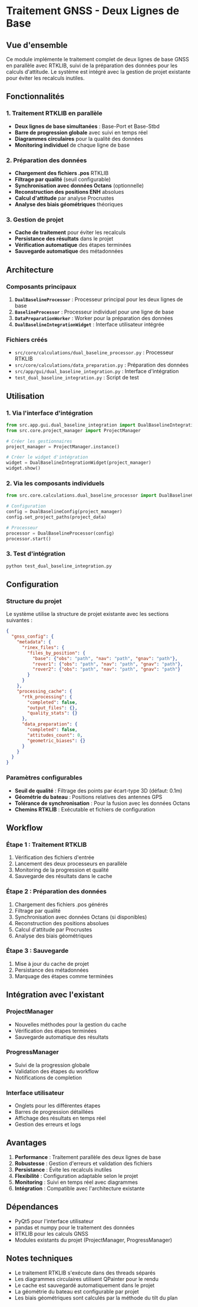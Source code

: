 # Traitement GNSS - Deux Lignes de Base

## Vue d'ensemble

Ce module implémente le traitement complet de deux lignes de base GNSS en parallèle avec RTKLIB, suivi de la préparation des données pour les calculs d'attitude. Le système est intégré avec la gestion de projet existante pour éviter les recalculs inutiles.

## Fonctionnalités

### 1. Traitement RTKLIB en parallèle
- **Deux lignes de base simultanées** : Base-Port et Base-Stbd
- **Barre de progression globale** avec suivi en temps réel
- **Diagrammes circulaires** pour la qualité des données
- **Monitoring individuel** de chaque ligne de base

### 2. Préparation des données
- **Chargement des fichiers .pos** RTKLIB
- **Filtrage par qualité** (seuil configurable)
- **Synchronisation avec données Octans** (optionnelle)
- **Reconstruction des positions ENH** absolues
- **Calcul d'attitude** par analyse Procrustes
- **Analyse des biais géométriques** théoriques

### 3. Gestion de projet
- **Cache de traitement** pour éviter les recalculs
- **Persistance des résultats** dans le projet
- **Vérification automatique** des étapes terminées
- **Sauvegarde automatique** des métadonnées

## Architecture

### Composants principaux

1. **`DualBaselineProcessor`** : Processeur principal pour les deux lignes de base
2. **`BaselineProcessor`** : Processeur individuel pour une ligne de base
3. **`DataPreparationWorker`** : Worker pour la préparation des données
4. **`DualBaselineIntegrationWidget`** : Interface utilisateur intégrée

### Fichiers créés

- `src/core/calculations/dual_baseline_processor.py` : Processeur RTKLIB
- `src/core/calculations/data_preparation.py` : Préparation des données
- `src/app/gui/dual_baseline_integration.py` : Interface d'intégration
- `test_dual_baseline_integration.py` : Script de test

## Utilisation

### 1. Via l'interface d'intégration

```python
from src.app.gui.dual_baseline_integration import DualBaselineIntegrationWidget
from src.core.project_manager import ProjectManager

# Créer les gestionnaires
project_manager = ProjectManager.instance()

# Créer le widget d'intégration
widget = DualBaselineIntegrationWidget(project_manager)
widget.show()
```

### 2. Via les composants individuels

```python
from src.core.calculations.dual_baseline_processor import DualBaselineConfig, DualBaselineProcessor

# Configuration
config = DualBaselineConfig(project_manager)
config.set_project_paths(project_data)

# Processeur
processor = DualBaselineProcessor(config)
processor.start()
```

### 3. Test d'intégration

```bash
python test_dual_baseline_integration.py
```

## Configuration

### Structure du projet

Le système utilise la structure de projet existante avec les sections suivantes :

```json
{
  "gnss_config": {
    "metadata": {
      "rinex_files": {
        "files_by_position": {
          "base": {"obs": "path", "nav": "path", "gnav": "path"},
          "rover1": {"obs": "path", "nav": "path", "gnav": "path"},
          "rover2": {"obs": "path", "nav": "path", "gnav": "path"}
        }
      }
    },
    "processing_cache": {
      "rtk_processing": {
        "completed": false,
        "output_files": {},
        "quality_stats": {}
      },
      "data_preparation": {
        "completed": false,
        "attitudes_count": 0,
        "geometric_biases": {}
      }
    }
  }
}
```

### Paramètres configurables

- **Seuil de qualité** : Filtrage des points par écart-type 3D (défaut: 0.1m)
- **Géométrie du bateau** : Positions relatives des antennes GPS
- **Tolérance de synchronisation** : Pour la fusion avec les données Octans
- **Chemins RTKLIB** : Exécutable et fichiers de configuration

## Workflow

### Étape 1 : Traitement RTKLIB
1. Vérification des fichiers d'entrée
2. Lancement des deux processeurs en parallèle
3. Monitoring de la progression et qualité
4. Sauvegarde des résultats dans le cache

### Étape 2 : Préparation des données
1. Chargement des fichiers .pos générés
2. Filtrage par qualité
3. Synchronisation avec données Octans (si disponibles)
4. Reconstruction des positions absolues
5. Calcul d'attitude par Procrustes
6. Analyse des biais géométriques

### Étape 3 : Sauvegarde
1. Mise à jour du cache de projet
2. Persistance des métadonnées
3. Marquage des étapes comme terminées

## Intégration avec l'existant

### ProjectManager
- Nouvelles méthodes pour la gestion du cache
- Vérification des étapes terminées
- Sauvegarde automatique des résultats

### ProgressManager
- Suivi de la progression globale
- Validation des étapes du workflow
- Notifications de completion

### Interface utilisateur
- Onglets pour les différentes étapes
- Barres de progression détaillées
- Affichage des résultats en temps réel
- Gestion des erreurs et logs

## Avantages

1. **Performance** : Traitement parallèle des deux lignes de base
2. **Robustesse** : Gestion d'erreurs et validation des fichiers
3. **Persistance** : Évite les recalculs inutiles
4. **Flexibilité** : Configuration adaptable selon le projet
5. **Monitoring** : Suivi en temps réel avec diagrammes
6. **Intégration** : Compatible avec l'architecture existante

## Dépendances

- PyQt5 pour l'interface utilisateur
- pandas et numpy pour le traitement des données
- RTKLIB pour les calculs GNSS
- Modules existants du projet (ProjectManager, ProgressManager)

## Notes techniques

- Le traitement RTKLIB s'exécute dans des threads séparés
- Les diagrammes circulaires utilisent QPainter pour le rendu
- Le cache est sauvegardé automatiquement dans le projet
- La géométrie du bateau est configurable par projet
- Les biais géométriques sont calculés par la méthode du tilt du plan
